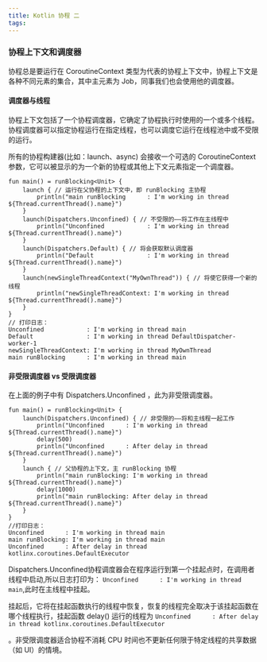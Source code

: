 ```yaml
---
title: Kotlin 协程 二
tags:
---
```



### 协程上下文和调度器

协程总是要运行在 CoroutineContext 类型为代表的协程上下文中，协程上下文是各种不同元素的集合，其中主元素为 Job，同事我们也会使用他的调度器。


#### 调度器与线程

协程上下文包括了一个协程调度器，它确定了协程执行时使用的一个或多个线程。协程调度器可以指定协程运行在指定线程，也可以调度它运行在线程池中或不受限的运行。


所有的协程构建器(比如：launch、async) 会接收一个可选的 CoroutineContext 参数，它可以被显示的为一个新的协程或其他上下文元素指定一个调度器。

```
fun main() = runBlocking<Unit> {
    launch { // 运行在父协程的上下文中，即 runBlocking 主协程
        println("main runBlocking      : I'm working in thread ${Thread.currentThread().name}")
    }
    launch(Dispatchers.Unconfined) { // 不受限的——将工作在主线程中
        println("Unconfined            : I'm working in thread ${Thread.currentThread().name}")
    }
    launch(Dispatchers.Default) { // 将会获取默认调度器
        println("Default               : I'm working in thread ${Thread.currentThread().name}")
    }
    launch(newSingleThreadContext("MyOwnThread")) { // 将使它获得一个新的线程
        println("newSingleThreadContext: I'm working in thread ${Thread.currentThread().name}")
    }
}
// 打印日志：
Unconfined            : I'm working in thread main
Default               : I'm working in thread DefaultDispatcher-worker-1
newSingleThreadContext: I'm working in thread MyOwnThread
main runBlocking      : I'm working in thread main
```

#### 非受限调度器 vs 受限调度器

在上面的例子中有 Dispatchers.Unconfined ，此为非受限调度器。

```
fun main() = runBlocking<Unit> {
    launch(Dispatchers.Unconfined) { // 非受限的——将和主线程一起工作
        println("Unconfined      : I'm working in thread ${Thread.currentThread().name}")
        delay(500)
        println("Unconfined      : After delay in thread ${Thread.currentThread().name}")
    }
    launch { // 父协程的上下文，主 runBlocking 协程
        println("main runBlocking: I'm working in thread ${Thread.currentThread().name}")
        delay(1000)
        println("main runBlocking: After delay in thread ${Thread.currentThread().name}")
    }    
}
//打印日志：
Unconfined      : I'm working in thread main
main runBlocking: I'm working in thread main
Unconfined      : After delay in thread kotlinx.coroutines.DefaultExecutor
```
Dispatchers.Unconfined协程调度器会在程序运行到第一个挂起点时，在调用者线程中启动,所以日志打印为：
`Unconfined      : I'm working in thread main`,此时在主线程中挂起。

挂起后，它将在挂起函数执行的线程中恢复，恢复的线程完全取决于该挂起函数在哪个线程执行，挂起函数 delay() 运行的线程为 
`Unconfined      : After delay in thread kotlinx.coroutines.DefaultExecutor`

。非受限调度器适合协程不消耗 CPU 时间也不更新任何限于特定线程的共享数据（如 UI）的情境。